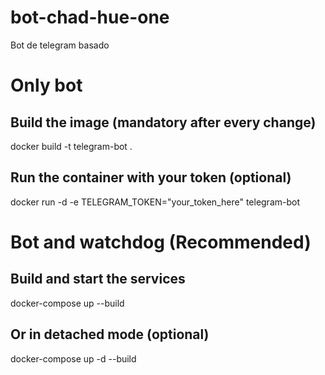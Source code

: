 # bot-chad-hue-one
Bot de telegram basado

# Only bot
## Build the image (mandatory after every change)
docker build -t telegram-bot .

## Run the container with your token (optional)
docker run -d -e TELEGRAM_TOKEN="your_token_here" telegram-bot

# Bot and watchdog (Recommended)
## Build and start the services
docker-compose up --build

## Or in detached mode (optional)
docker-compose up -d --build
